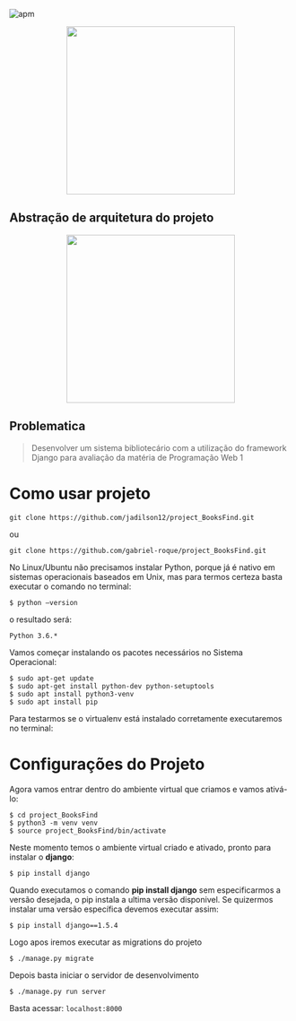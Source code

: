 
![apm](https://img.shields.io/badge/PROGRAMMING-WEB_1-blue.svg?longCache=true&style=flat-square)

<p align="center">
  <img src="https://i.imgur.com/zCJvNXg.png" width="300">
</p>


## Abstração de arquitetura do projeto
<p align="center">
  <img src="https://i.imgur.com/6YtcMp3.png" width="300">
</p>

## Problematica 

> Desenvolver um sistema bibliotecário com a utilização do framework Django para avaliação da matéria de Programação Web 1

# Como usar projeto

```
git clone https://github.com/jadilson12/project_BooksFind.git
```
ou
```
git clone https://github.com/gabriel-roque/project_BooksFind.git
```

No Linux/Ubuntu não precisamos instalar Python, porque já é nativo em sistemas operacionais baseados em Unix, mas para termos certeza basta executar o comando no terminal:

```
$ python –version
```

o resultado será:

```
Python 3.6.*
```

Vamos começar instalando os pacotes necessários no Sistema Operacional:

```
$ sudo apt-get update
$ sudo apt-get install python-dev python-setuptools
$ sudo apt install python3-venv
$ sudo apt install pip
```

Para testarmos se o virtualenv está instalado corretamente executaremos no terminal:

# Configurações do Projeto

Agora vamos entrar dentro do ambiente virtual que criamos e vamos ativá-lo:

```
$ cd project_BooksFind
$ python3 -m venv venv
$ source project_BooksFind/bin/activate
```

Neste momento temos o ambiente virtual criado e ativado, pronto para instalar o **django**:

```
$ pip install django
```

Quando executamos o comando **pip install django** sem especificarmos a versão desejada, o pip instala a ultima versão disponivel. Se quizermos instalar uma versão específica devemos executar assim:

```
$ pip install django==1.5.4
```

Logo apos iremos executar as migrations do projeto

```
$ ./manage.py migrate
```

Depois basta iniciar o servidor de desenvolvimento

```
$ ./manage.py run server
```

Basta acessar: `localhost:8000`
